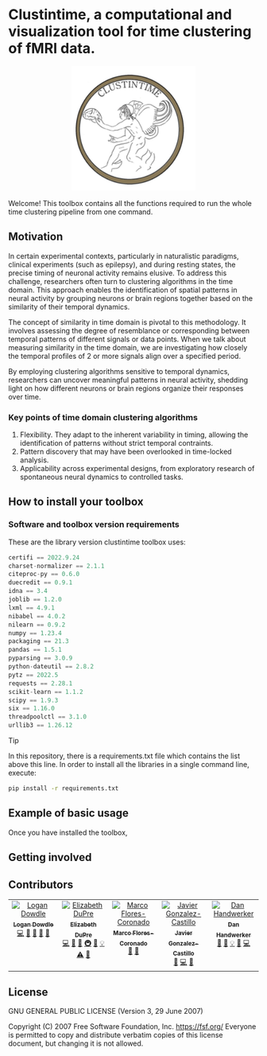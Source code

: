 # Clustintime, a computational and visualization tool for time clustering of fMRI data.

<p align="center">
<img src=/logo.png height=250 width=250/>
</p>

Welcome! This toolbox contains all the functions required to run the whole time clustering pipeline from 
one command.


## Motivation

In certain experimental contexts, particularly in naturalistic paradigms, clinical experiments (such as epilepsy), 
and during resting states, the precise timing of neuronal activity remains elusive. 
To address this challenge, researchers often turn to clustering algorithms in the time domain. 
This approach enables the identification of spatial patterns in neural activity by grouping neurons or brain 
regions together based on the similarity of their temporal dynamics.

The concept of similarity in time domain is pivotal to this methodology. It involves assessing the degree of
resemblance or corresponding between temporal patterns of different signals or data points.
When we talk about measuring similarity in the time domain, we are investigating how closely the temporal profiles
of 2 or more signals align over a specified period.

By employing clustering algorithms sensitive to temporal dynamics, researchers can uncover 
meaningful patterns in neural activity, shedding light on how different neurons or brain regions organize their 
responses over time. 


### Key points of time domain clustering algorithms

1. Flexibility. They adapt to the inherent variability in timing, allowing the identification of patterns without
strict temporal contraints.
2. Pattern discovery that may have been overlooked in time-locked analysis.
3. Applicability across experimental designs, from exploratory research of spontaneous neural dynamics to controlled
tasks.


## How to install your toolbox



### Software and toolbox version requirements

These are the library version clustintime toolbox uses: 

``` python
certifi == 2022.9.24
charset-normalizer == 2.1.1
citeproc-py == 0.6.0
duecredit == 0.9.1
idna == 3.4
joblib == 1.2.0
lxml == 4.9.1
nibabel == 4.0.2
nilearn == 0.9.2
numpy == 1.23.4
packaging == 21.3
pandas == 1.5.1
pyparsing == 3.0.9
python-dateutil == 2.8.2
pytz == 2022.5
requests == 2.28.1
scikit-learn == 1.1.2
scipy == 1.9.3
six == 1.16.0
threadpoolctl == 3.1.0
urllib3 == 1.26.12
```

> [!TIP]
> In this repository, there is a requirements.txt file which contains the list above this line. In order to install all the libraries in a single command
line, execute:

``` bash
pip install -r requirements.txt
```

## Example of basic usage

Once you have installed the toolbox, 


## Getting involved


## Contributors

<!-- ALL-CONTRIBUTORS-LIST:START - Do not remove or modify this section -->
<!-- prettier-ignore-start -->
<!-- markdownlint-disable -->
<table>
  <tbody>
    <tr>
      <td align="center" valign="top" width="20%"><a href="https://github.com/dowdlelt"><img src="https://avatars2.githubusercontent.com/u/15126366?v=4?s=100" width="100px;" alt="Logan Dowdle"/><br /><sub><b>Logan Dowdle</b></sub></a><br /><a href="https://github.com/ME-ICA/tedana/commits?author=dowdlelt" title="Code">💻</a> <a href="#question-dowdlelt" title="Answering Questions">💬</a> <a href="#design-dowdlelt" title="Design">🎨</a> <a href="https://github.com/ME-ICA/tedana/issues?q=author%3Adowdlelt" title="Bug reports">🐛</a> <a href="https://github.com/ME-ICA/tedana/pulls?q=is%3Apr+reviewed-by%3Adowdlelt" title="Reviewed Pull Requests">👀</a></td>
      <td align="center" valign="top" width="20%"><a href="http://emdupre.me"><img src="https://avatars3.githubusercontent.com/u/15017191?v=4?s=100" width="100px;" alt="Elizabeth DuPre"/><br /><sub><b>Elizabeth DuPre</b></sub></a><br /><a href="https://github.com/ME-ICA/tedana/commits?author=emdupre" title="Code">💻</a> <a href="https://github.com/ME-ICA/tedana/commits?author=emdupre" title="Documentation">📖</a> <a href="#ideas-emdupre" title="Ideas, Planning, & Feedback">🤔</a> <a href="#infra-emdupre" title="Infrastructure (Hosting, Build-Tools, etc)">🚇</a> <a href="https://github.com/ME-ICA/tedana/pulls?q=is%3Apr+reviewed-by%3Aemdupre" title="Reviewed Pull Requests">👀</a> <a href="#example-emdupre" title="Examples">💡</a> <a href="https://github.com/ME-ICA/tedana/commits?author=emdupre" title="Tests">⚠️</a> <a href="#question-emdupre" title="Answering Questions">💬</a></td>
      <td align="center" valign="top" width="20%"><a href="https://github.com/marco7877"><img src="https://avatars.githubusercontent.com/u/56403434?v=4?s=100" width="100px;" alt="Marco Flores-Coronado"/><br /><sub><b>Marco Flores-Coronado</b></sub></a><br /><a href="#ideas-marco7877" title="Ideas, Planning, & Feedback">🤔</a> <a href="https://github.com/ME-ICA/tedana/commits?author=marco7877" title="Documentation">📖</a></td>
      <td align="center" valign="top" width="20%"><a href="https://github.com/javiergcas"><img src="https://avatars1.githubusercontent.com/u/7314358?v=4?s=100" width="100px;" alt="Javier Gonzalez-Castillo"/><br /><sub><b>Javier Gonzalez-Castillo</b></sub></a><br /><a href="#ideas-javiergcas" title="Ideas, Planning, & Feedback">🤔</a> <a href="https://github.com/ME-ICA/tedana/commits?author=javiergcas" title="Code">💻</a> <a href="#design-javiergcas" title="Design">🎨</a></td>
      <td align="center" valign="top" width="20%"><a href="https://github.com/handwerkerd"><img src="https://avatars3.githubusercontent.com/u/7406227?v=4?s=100" width="100px;" alt="Dan Handwerker"/><br /><sub><b>Dan Handwerker</b></sub></a><br /><a href="#design-handwerkerd" title="Design">🎨</a> <a href="https://github.com/ME-ICA/tedana/commits?author=handwerkerd" title="Documentation">📖</a> <a href="#example-handwerkerd" title="Examples">💡</a> <a href="https://github.com/ME-ICA/tedana/pulls?q=is%3Apr+reviewed-by%3Ahandwerkerd" title="Reviewed Pull Requests">👀</a> <a href="https://github.com/ME-ICA/tedana/commits?author=handwerkerd" title="Code">💻</a></td>
    </tr>    
  </tbody>
</table>

<!-- markdownlint-restore -->
<!-- prettier-ignore-end -->

<!-- ALL-CONTRIBUTORS-LIST:END -->


## License
GNU GENERAL PUBLIC LICENSE (Version 3, 29 June 2007)

Copyright (C) 2007 Free Software Foundation, Inc. <https://fsf.org/>
Everyone is permitted to copy and distribute verbatim copies
of this license document, but changing it is not allowed.
